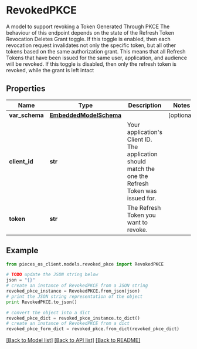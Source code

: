 # RevokedPKCE

A model to support revoking a Token Generated Through PKCE  The behaviour of this endpoint depends on the state of the Refresh Token Revocation Deletes Grant toggle.  If this toggle is enabled, then each revocation request invalidates not only the specific token, but all other tokens based on the same authorization grant.  This means that all Refresh Tokens that have been issued for the same user, application, and audience will be revoked. If this toggle is disabled, then only the refresh token is revoked, while the grant is left intact

## Properties

Name | Type | Description | Notes
------------ | ------------- | ------------- | -------------
**var_schema** | [**EmbeddedModelSchema**](EmbeddedModelSchema) |  | [optional] 
**client_id** | **str** | Your application&#39;s Client ID. The application should match the one the Refresh Token was issued for. | 
**token** | **str** | The Refresh Token you want to revoke. | 

## Example

```python
from pieces_os_client.models.revoked_pkce import RevokedPKCE

# TODO update the JSON string below
json = "{}"
# create an instance of RevokedPKCE from a JSON string
revoked_pkce_instance = RevokedPKCE.from_json(json)
# print the JSON string representation of the object
print RevokedPKCE.to_json()

# convert the object into a dict
revoked_pkce_dict = revoked_pkce_instance.to_dict()
# create an instance of RevokedPKCE from a dict
revoked_pkce_form_dict = revoked_pkce.from_dict(revoked_pkce_dict)
```
[[Back to Model list]](../README#documentation-for-models) [[Back to API list]](../README#documentation-for-api-endpoints) [[Back to README]](../README)


